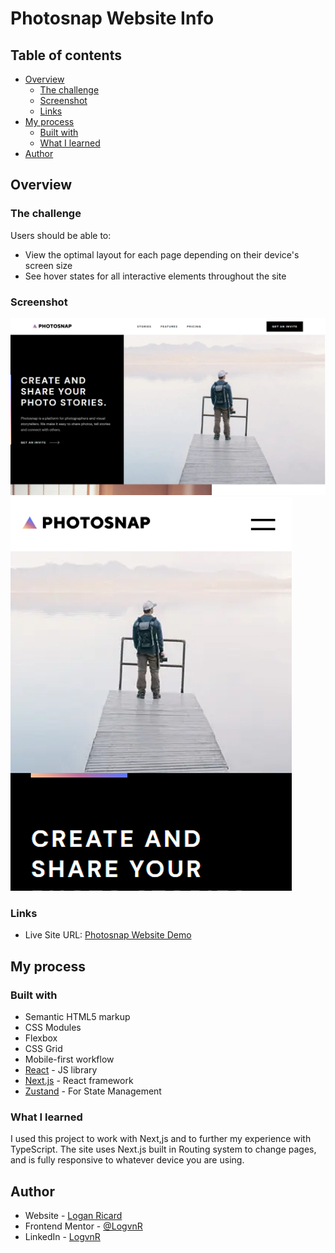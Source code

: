 # Photosnap Website Info

## Table of contents

- [Overview](#overview)
  - [The challenge](#the-challenge)
  - [Screenshot](#screenshot)
  - [Links](#links)
- [My process](#my-process)
  - [Built with](#built-with)
  - [What I learned](#what-i-learned)
- [Author](#author)

## Overview

### The challenge

Users should be able to:

- View the optimal layout for each page depending on their device's screen size
- See hover states for all interactive elements throughout the site

### Screenshot

![](./helpers/photos/completedDesktop.jpg)
![](./helpers/photos/completedMobile.jpg)

### Links

- Live Site URL: [Photosnap Website Demo](https://photosnap-app-demo.netlify.app/)

## My process

### Built with

- Semantic HTML5 markup
- CSS Modules
- Flexbox
- CSS Grid
- Mobile-first workflow
- [React](https://reactjs.org/) - JS library
- [Next.js](https://nextjs.org/) - React framework
- [Zustand](https://zustand-demo.pmnd.rs/) - For State Management

### What I learned

I used this project to work with Next,js and to further my experience with TypeScript. The site uses Next.js built in Routing system to change pages, and is fully responsive to whatever device you are using.

## Author

- Website - [Logan Ricard](https://www.logvnjs.dev)
- Frontend Mentor - [@LogvnR](https://www.frontendmentor.io/profile/LogvnR)
- LinkedIn - [LogvnR](https://www.linkedin.com/in/logvnr/)

